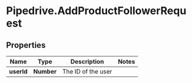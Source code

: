 # Pipedrive.AddProductFollowerRequest

## Properties

Name | Type | Description | Notes
------------ | ------------- | ------------- | -------------
**userId** | **Number** | The ID of the user | 


